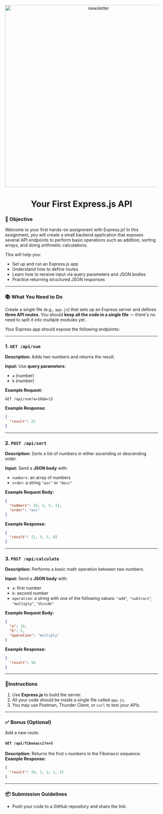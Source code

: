 <div align="center">
  <img src="https://images.unsplash.com/photo-1653717672381-efe4015b5e1b?q=80&w=3132&auto=format&fit=crop&ixlib=rb-4.1.0&ixid=M3wxMjA3fDB8MHxwaG90by1wYWdlfHx8fGVufDB8fHx8fA%3D%3D" alt="newsletter" width="600" />
  <h1>Your First Express.js API</h1>
</div>


### 🎯 Objective

Welcome to your first hands-on assignment with Express.js! In this assignment, you will create a small backend application that exposes several API endpoints to perform basic operations such as addition, sorting arrays, and doing arithmetic calculations.

This will help you:

* Set up and run an Express.js app
* Understand how to define routes
* Learn how to receive input via query parameters and JSON bodies
* Practice returning structured JSON responses

---

### 📚 What You Need to Do

Create a single file (e.g., `app.js`) that sets up an Express server and defines **three API routes**. You should **keep all the code in a single file** — there's no need to split it into multiple modules yet.

Your Express app should expose the following endpoints:

---

### 1. `GET /api/sum`

**Description:** Adds two numbers and returns the result.

**Input:**
Use **query parameters**:

* `a` (number)
* `b` (number)

**Example Request:**

```
GET /api/sum?a=10&b=15
```

**Example Response:**

```json
{
  "result": 25
}
```

---

### 2. `POST /api/sort`

**Description:** Sorts a list of numbers in either ascending or descending order.

**Input:**
Send a **JSON body** with:

* `numbers`: an array of numbers
* `order`: a string `"asc"` or `"desc"`

**Example Request Body:**

```json
{
  "numbers": [8, 3, 5, 1],
  "order": "asc"
}
```

**Example Response:**

```json
{
  "result": [1, 3, 5, 8]
}
```

---

### 3. `POST /api/calculate`

**Description:** Performs a basic math operation between two numbers.

**Input:**
Send a **JSON body** with:

* `a`: first number
* `b`: second number
* `operation`: a string with one of the following values: `"add"`, `"subtract"`, `"multiply"`, `"divide"`

**Example Request Body:**

```json
{
  "a": 10,
  "b": 5,
  "operation": "multiply"
}
```

**Example Response:**

```json
{
  "result": 50
}
```

---

### 🚦Instructions

1. Use **Express.js** to build the server.
2. All your code should be inside a single file called `app.js`.
3. You may use Postman, Thunder Client, or `curl` to test your APIs.

---

### ✅ Bonus (Optional)

Add a new route:

#### `GET /api/fibonacci?n=5`

**Description:** Returns the first `n` numbers in the Fibonacci sequence.
**Example Response:**

```json
{
  "result": [0, 1, 1, 2, 3]
}
```

---

### 📦 Submission Guidelines
* Push your code to a GitHub repository and share the link.

